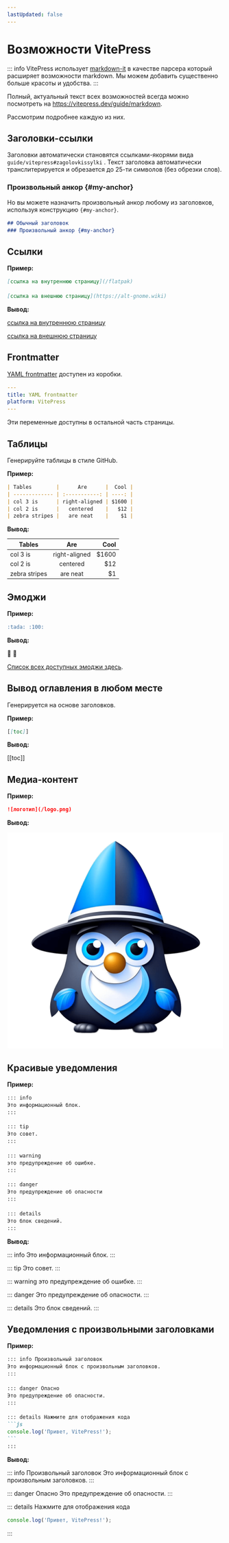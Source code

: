 ```yaml
---
lastUpdated: false
---
```

# Возможности VitePress

::: info
VitePress использует [markdown-it](https://github.com/markdown-it/markdown-it) в качестве парсера который расширяет возможности markdown.
Мы можем добавить существенно больше красоты и удобства.
:::

Полный, актуальный текст всех возможностей всегда можно посмотреть на <https://vitepress.dev/guide/markdown>.

Рассмотрим подробнее каждую из них.

## Заголовки-ссылки

Заголовки автоматически становятся ссылками-якорями вида `guide/vitepress#zagolovkissylki` .
Текст заголовка автоматически транслитерируется и обрезается до 25-ти символов (без обрезки слов).

### Произвольный анкор {#my-anchor}

Но вы можете назначить произвольный анкор любому из заголовков, используя конструкцию `{#my-anchor}`.

```markdown
## Обычный заголовок
### Произвольный анкор {#my-anchor}
```

## Ссылки

**Пример:**

```markdown
[ссылка на внутреннюю страницу](/flatpak)

[ссылка на внешнюю страницу](https://alt-gnome.wiki)
```

**Вывод:**

[ссылка на внутреннюю страницу](/flatpak)

[ссылка на внешнюю страницу](https://alt-gnome.wiki)

## Frontmatter

[YAML frontmatter](https://jekyllrb.com/docs/front-matter/) доступен из коробки.

```yaml
---
title: YAML frontmatter
platform: VitePress
---
```

Эти переменные доступны в остальной часть страницы.

## Таблицы

Генерируйте таблицы в стиле GitHub.

**Пример:**

```markdown
| Tables        |      Are      |  Cool |
| ------------- | :-----------: | ----: |
| col 3 is      | right-aligned | $1600 |
| col 2 is      |   centered    |   $12 |
| zebra stripes |   are neat    |    $1 |
```

**Вывод:**

| Tables        |      Are      |  Cool |
| ------------- | :-----------: | ----: |
| col 3 is      | right-aligned | $1600 |
| col 2 is      |   centered    |   $12 |
| zebra stripes |   are neat    |    $1 |

## Эмоджи

**Пример:**

```markdown
:tada: :100:
```

**Вывод:**

:tada: :100:

[Список всех доступных эмоджи здесь](https://github.com/markdown-it/markdown-it-emoji/blob/master/lib/data/full.json).

## Вывод оглавления в любом месте

Генерируется на основе заголовков.

**Пример:**

```markdown
[[toc]]
```

**Вывод:**

[[toc]]

## Медиа-контент

**Пример:** 

```markdown
![логотип](/logo.png)
```

**Вывод:**

![логотип](/logo.png)

## Красивые уведомления

**Пример:**

```markdown
::: info
Это информационный блок.
:::

::: tip
Это совет.
:::

::: warning
это предупреждение об ошибке.
:::

::: danger
Это предупреждение об опасности
:::

::: details
Это блок сведений.
:::
```

**Вывод:**

::: info
Это информационный блок.
:::

::: tip
Это совет.
:::

::: warning
это предупреждение об ошибке.
:::

::: danger
Это предупреждение об опасности.
:::

::: details
Это блок сведений.
:::

## Уведомления с произвольными заголовками

**Пример:**

````markdown
::: info Произвольный заголовок
Это информационный блок с произвольным заголовков.
:::

::: danger Опасно
Это предупреждение об опасности.
:::

::: details Нажмите для отображения кода
```js
console.log('Привет, VitePress!');
```
:::
````

**Вывод:**

::: info Произвольный заголовок
Это информационный блок с произвольным заголовков.
:::

::: danger Опасно
Это предупреждение об опасности.
:::

::: details Нажмите для отображения кода
```js
console.log('Привет, VitePress!');
```
:::